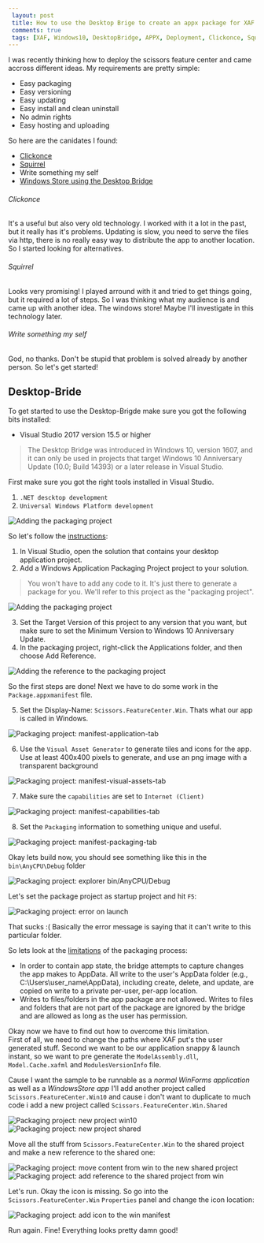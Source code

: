 ```yaml
---
 layout: post 
 title: How to use the Desktop Brige to create an appx package for XAF
 comments: true
 tags: [XAF, Windows10, DesktopBridge, APPX, Deployment, Clickonce, Squirrel]
---
```

I was recently thinking how to deploy the scissors feature center and came accross different ideas. My requirements are pretty simple:

* Easy packaging
* Easy versioning
* Easy updating
* Easy install and clean uninstall
* No admin rights
* Easy hosting and uploading

So here are the canidates I found:

* [Clickonce](//msdn.microsoft.com/en-us/library/71baz9ah.aspx)
* [Squirrel](//github.com/Squirrel/Squirrel.Windows/)
* Write something my self
* [Windows Store using the Desktop Bridge](//docs.microsoft.com/en-us/windows/uwp/porting/desktop-to-uwp-root)

###### Clickonce
It's a useful but also very old technology. I worked with it a lot in the past, but it really has it's problems. Updating is slow, you need to serve the files via http, there is no really easy way to distribute the app to another location. So I started looking for alternatives.

###### Squirrel
Looks very promising! I played arround with it and tried to get things going, but it required a lot of steps. So I was thinking what my audience is and came up with another idea. The windows store! Maybe I'll investigate in this technology later.

###### Write something my self
God, no thanks. Don't be stupid that problem is solved already by another person. So let's get started!

## Desktop-Bride
To get started to use the Desktop-Brigde make sure you got the following bits installed:

* Visual Studio 2017 version 15.5 or higher

> The Desktop Bridge was introduced in Windows 10, version 1607, and it can only be used in projects that target Windows 10 Anniversary Update (10.0; Build 14393) or a later release in Visual Studio.

First make sure you got the right tools installed in Visual Studio.
1. `.NET descktop development`
2. `Universal Windows Platform development`

![Adding the packaging project](/img/posts/2018/2018-04-09-packaging-project-install-visualstudio.png)

So let's follow the [instructions](//docs.microsoft.com/en-us/windows/uwp/porting/desktop-to-uwp-packaging-dot-net):

1. In Visual Studio, open the solution that contains your desktop application project.
2. Add a Windows Application Packaging Project project to your solution.  

> You won't have to add any code to it. It's just there to generate a package for you. We'll refer to this project as the "packaging project".

![Adding the packaging project](/img/posts/2018/2018-04-09-packaging-project.png)

3. Set the Target Version of this project to any version that you want, but make sure to set the Minimum Version to Windows 10 Anniversary Update.
4. In the packaging project, right-click the Applications folder, and then choose Add Reference.

![Adding the reference to the packaging project](/img/posts/2018/2018-04-09-packaging-project-add-reference.png)

So the first steps are done! Next we have to do some work in the `Package.appxmanifest` file.


5. Set the Display-Name: `Scissors.FeatureCenter.Win`. Thats what our app is called in Windows.

![Packaging project: manifest-application-tab](/img/posts/2018/2018-04-09-packaging-project-manifest-application.png)

6. Use the `Visual Asset Generator` to generate tiles and icons for the app. Use at least 400x400 pixels to generate, and use an png image with a transparent background

![Packaging project: manifest-visual-assets-tab](/img/posts/2018/2018-04-09-packaging-project-manifest-visual-assets.png)

7. Make sure the `capabilities` are set to `Internet (Client)`

![Packaging project: manifest-capabilities-tab](/img/posts/2018/2018-04-09-packaging-project-manifest-capabilities.png)

8. Set the `Packaging` information to something unique and useful.

![Packaging project: manifest-packaging-tab](/img/posts/2018/2018-04-09-packaging-project-manifest-packaging.png)

Okay lets build now, you should see something like this in the `bin\AnyCPU\Debug` folder

![Packaging project: explorer bin/AnyCPU/Debug](/img/posts/2018/2018-04-09-packaging-project-bin-debug.png)

Let's set the package project as startup project and hit `F5`:

![Packaging project: error on launch](/img/posts/2018/2018-04-09-packaging-project-error-on-first-launch.png)

That sucks :( Basically the error message is saying that it can't write to this particular folder.

So lets look at the [limitations](//docs.microsoft.com/en-us/windows/uwp/porting/desktop-to-uwp-behind-the-scenes) of the packaging process:

* In order to contain app state, the bridge attempts to capture changes the app makes to AppData. All write to the user's AppData folder (e.g., C:\Users\user_name\AppData), including create, delete, and update, are copied on write to a private per-user, per-app location.
* Writes to files/folders in the app package are not allowed. Writes to files and folders that are not part of the package are ignored by the bridge and are allowed as long as the user has permission.

Okay now we have to find out how to overcome this limitation.  
First of all, we need to change the paths where XAF put's the user generated stuff. Second we want to be our application snappy & launch instant, so we want to pre generate the `ModelAssembly.dll`, `Model.Cache.xafml` and `ModulesVersionInfo` file.

Cause I want the sample to be runnable as a *normal WinForms application* as well as a *WindowsStore app* I'll add another project called `Scissors.FeatureCenter.Win10` and cause i don't want to duplicate to much code i add a new project called `Scissors.FeatureCenter.Win.Shared`

![Packaging project: new project win10](/img/posts/2018/2018-04-09-packaging-project-new-project-win10.png)
![Packaging project: new project shared](/img/posts/2018/2018-04-09-packaging-project-new-project-shared.png)

Move all the stuff from `Scissors.FeatureCenter.Win` to the shared project and make a new reference to the shared one:

![Packaging project: move content from win to the new shared project](/img/posts/2018/2018-04-09-packaging-project-move-to-shared-win.png)
![Packaging project: add reference to the shared project from win](/img/posts/2018/2018-04-09-packaging-project-add-reference-to-shared-win.png)

Let's run. Okay the icon is missing. So go into the `Scissors.FeatureCenter.Win` `Properties` panel and change the icon location:

![Packaging project: add icon to the win manifest](/img/posts/2018/2018-04-09-packaging-project-add-icon-to-manifest-win.png)

Run again. Fine! Everything looks pretty damn good!